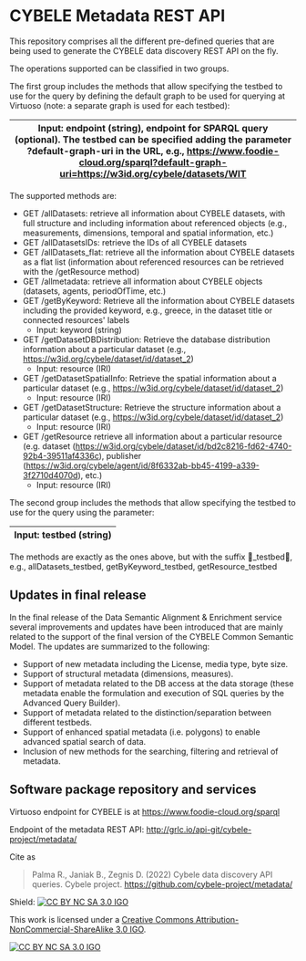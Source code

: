 # CYBELE Metadata REST API
This repository comprises all the different pre-defined queries that are being used to generate the CYBELE data discovery REST API on the fly.

The operations supported can be classified in two groups. 

The first group includes the methods that allow specifying the testbed to use for the query by defining the default graph to be used for querying at Virtuoso (note: a separate graph is used for each testbed):

|Input: endpoint (string), endpoint for SPARQL query (optional). The testbed can be specified adding the parameter ?default-graph-uri in the URL, e.g., https://www.foodie-cloud.org/sparql?default-graph-uri=https://w3id.org/cybele/datasets/WIT
| - |
The supported methods are:

- GET /allDatasets: retrieve all information about CYBELE datasets, with full structure and including information about referenced objects (e.g., measurements, dimensions, temporal and spatial information, etc.)
- GET /allDatasetsIDs: retrieve the IDs of all CYBELE datasets 
- GET /allDatasets\_flat: retrieve all the information about CYBELE datasets as a flat list (information about referenced resources can be retrieved with the /getResource method) 
- GET /allmetadata: retrieve all information about CYBELE objects (datasets, agents, periodOfTime, etc.)
- GET /getByKeyword: Retrieve all the information about CYBELE datasets including the provided keyword, e.g., greece, in the dataset title or connected resources' labels
  - Input: keyword (string)
- GET /getDatasetDBDistribution: Retrieve the database distribution information about a particular dataset (e.g., <https://w3id.org/cybele/dataset/id/dataset_2>)
  - Input: resource (IRI)
- GET /getDatasetSpatialInfo: Retrieve the spatial information about a particular dataset (e.g., <https://w3id.org/cybele/dataset/id/dataset_2>)
  - Input: resource (IRI)
- GET /getDatasetStructure: Retrieve the structure information about a particular dataset (e.g., <https://w3id.org/cybele/dataset/id/dataset_2>)
  - Input: resource (IRI)
- GET /getResource retrieve all information about a particular resource (e.g. dataset (https://w3id.org/cybele/dataset/id/bd2c8216-fd62-4740-92b4-39511af4336c), publisher (https://w3id.org/cybele/agent/id/8f6332ab-bb45-4199-a339-3f2710d4070d), etc.)
  - Input: resource (IRI)

The second group includes the methods that allow specifying the testbed to use for the query using the parameter:

|Input: testbed (string)|
| - |
The methods are exactly as the ones above, but with the suffix \_testbed, e.g., allDatasets\_testbed, getByKeyword\_testbed, getResource\_testbed
## Updates in final release
In the final release of the Data Semantic Alignment & Enrichment service several improvements and updates have been introduced that are mainly related to the support of the final version of the CYBELE Common Semantic Model. The updates are summarized to the following:

- Support of new metadata including the License, media type, byte size.
- Support of structural metadata (dimensions, measures).
- Support of metadata related to the DB access at the data storage (these metadata enable the formulation and execution of SQL queries by the Advanced Query Builder).
- Support of metadata related to the distinction/separation between different testbeds.
- Support of enhanced spatial metadata (i.e. polygons) to enable advanced spatial search of data.
- Inclusion of new methods for the searching, filtering and retrieval of metadata.

## Software package repository and services

Virtuoso endpoint for CYBELE is at <https://www.foodie-cloud.org/sparql> 

Endpoint of the metadata REST API: <http://grlc.io/api-git/cybele-project/metadata/> 




Cite as

> Palma R., Janiak B., Zegnis D. (2022) Cybele data discovery API queries. Cybele project. https://github.com/cybele-project/metadata/ 


Shield: [![CC BY NC SA 3.0 IGO][cc-by-shield]][cc-by]

This work is licensed under a
[Creative Commons Attribution-NonCommercial-ShareAlike 3.0 IGO][cc-by].

[![CC BY NC SA 3.0 IGO][cc-by-image]][cc-by]

[cc-by]: https://creativecommons.org/licenses/by-nc-sa/3.0/igo/
[cc-by-image]: https://licensebuttons.net/l/by/3.0/igo/88x31.png
[cc-by-shield]: https://img.shields.io/badge/License-CC%20BY%20NC%20SA%203.0%20IGO-lightgrey.svg
